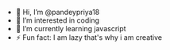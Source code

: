 - 👋 Hi, I’m @pandeypriya18
- 👀 I’m interested in coding
- 🌱 I’m currently learning javascript
- ⚡ Fun fact: I am lazy that's why i am creative

<!---
pandeypriya18/pandeypriya18 is a ✨ special ✨ repository because its `README.md` (this file) appears on your GitHub profile.
You can click the Preview link to take a look at your changes.
--->

